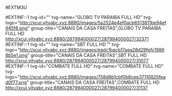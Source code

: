 #EXTM3U

#EXTINF:-1 tvg-id="" tvg-name="GLOBO TV PARAIBA FULL HD" tvg-logo="http://xcui.vitvabc.xyz:8880/images/5a2524e4ef0acb6513811be94ef945f8.png" group-title="CANAIS DA CASA FREITAS",GLOBO TV PARAIBA FULL HD
http://xcui.vitvabc.xyz:8880/287994000027/287994000027/32371
#EXTINF:-1 tvg-id="" tvg-name="SBT FULL HD ¹" tvg-logo="http://xcui.vitvabc.xyz:8880/images/eadc1bacb17aea28d29fefc19868b5e1.png" group-title="CANAIS DA CASA FREITAS",SBT FULL HD
http://xcui.vitvabc.xyz:8880/287994000027/287994000027/31077
#EXTINF:-1 tvg-id="COMBATE FULL HD" tvg-name="COMBATE FULL HD" tvg-logo="http://xcui.vitvabc.xyz:8880/images/758d8b1cbf0b6cee37110825fead0f77.png" group-title="CANAIS DA CASA FREITAS",COMBATE FULL HD
http://xcui.vitvabc.xyz:8880/287994000027/287994000027/31137
